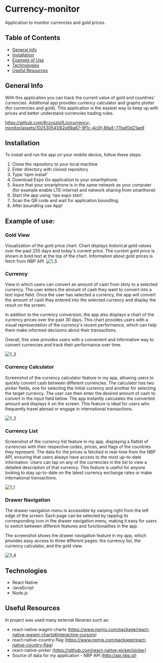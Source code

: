 # Currency-monitor
Application to monitor currencies and gold prices.
   
## Table of Contents
* [General info](#general-info)
* [Installation](#installation)
* [Example of Use](#example-of-use)
* [Technologies](#technologies)
* [Useful Resources](#useful-resources)


## General Info
With this application you can track the current value of gold and countries' currencies. Additional app provides currency calculator and graphs plotter (for currencies and gold). 
This application is the easiest way to keep up with prices and better understand currencies trading rules.


https://github.com/KrzysztofLin/currency-monitor/assets/102530541/62a99a87-9f1c-4c0f-88a5-77baf0d21ae9



## Installation
To install and run the app on your mobile device, follow these steps:
1. Clone the repository to your local machine
2. Enter directory with cloned repository
3. Type 'npm install'
4. Download Expo Go application to your smarthphone.
5. Asure that your smartphone is in the same network as your computer (for example enable LTE-internet and network sharing from smarthone) 
5. Start the app using 'npx expo start'.
6. Scan the QR code and wait for application boundling.
7. After boundling use App!

## Example of use:
### Gold View
   Visualization of the gold price chart. Chart displays historical gold values over the past 255 days and today's current price. The current gold price is shown in bold text at the top of the chart. Information about gold prices is fetch from NBP API.
![1_5](https://github.com/KrzysztofLin/currency-monitor/assets/102530541/c6e1484a-58c6-4515-8a31-5020d30bd19a)



### Currency
View in which users can convert an amount of cash from złoty to a selected currency. The user enters the amount of cash they want to convert into a text input field. Once the user has selected a currency, the app will convert the amount of cash they entered into the selected currency and display the result on the screen.

In addition to the currency conversion, the app also displays a chart of the currency prices over the past 30 days. This chart provides users with a visual representation of the currency's recent performance, which can help them make informed decisions about their transactions.

Overall, this view provides users with a convenient and informative way to convert currencies and track their performance over time.

![1_3](https://github.com/KrzysztofLin/currency-monitor/assets/102530541/85e87e3c-d8c3-48ce-acbb-db31a8ac464b)


### Currency Calculator
Screenshot of the currency calculator feature in my app, allowing users to quickly convert cash between different currencies. The calculator has two picker fields, one for selecting the initial currency and another for selecting the target currency. The user can then enter the desired amount of cash to convert in the input field below. The app instantly calculates the converted amount and displays it on the screen. This feature is ideal for users who frequently travel abroad or engage in international transactions.

![1_2](https://github.com/KrzysztofLin/currency-monitor/assets/102530541/7f11b8bc-644a-47bd-b8d2-51343bd5c88b)


### Currency List
Screenshot of the currency list feature in my app, displaying a flatlist of currencies with their respective codes, prices, and flags of the countries they represent. The data for the prices is fetched in real-time from the NBP API, ensuring that users always have access to the most up-to-date information. Users can tap on any of the currencies in the list to view a detailed description of that currency. This feature is useful for anyone looking to stay up-to-date on the latest currency exchange rates or make international transactions.

![1_1](https://github.com/KrzysztofLin/currency-monitor/assets/102530541/01810852-7fd1-45f6-a4d3-16ee8e37f90f)


### Drawer Navigation
The drawer navigation menu is accessible by swiping right from the left edge of the screen. Each page can be selected by tapping its corresponding icon in the drawer navigation menu, making it easy for users to switch between different features and functionalities in the app.

The screenshot shows the drawer navigation feature in my app, which provides easy access to three different pages: the currency list, the currency calculator, and the gold view. 

![1_4](https://github.com/KrzysztofLin/currency-monitor/assets/102530541/3706d2d0-9d6a-452f-91c7-572f1df45955)


## Technologies
* React Native
* JavaScript
* Node.js

## Useful Resources
In project was used many external libraries such as:
* react-native-wagmi-charts
(https://www.npmjs.com/package/react-native-wagmi-charts#interactive-cursors)
* react-native-country-flag
(https://www.npmjs.com/package/react-native-country-flag)
* react-native-picker
(https://github.com/react-native-picker/picker)
* Source of data for my application - NBP API
(http://api.nbp.pl)
